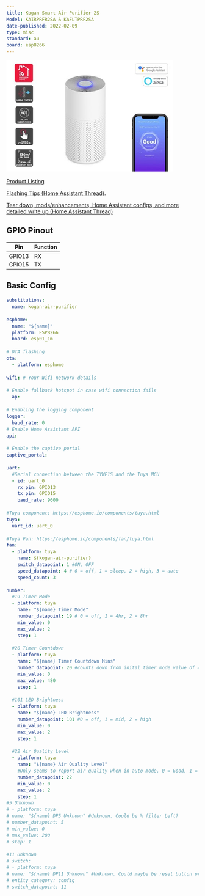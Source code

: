 ```yaml
---
title: Kogan Smart Air Purifier 2S
Model: KAIRPRFR2SA & KAFLTPRF2SA
date-published: 2022-02-09
type: misc
standard: au
board: esp8266
---
```


![Product Image](KoganSmartAirPurifier2S.jpg "Kogan Smart Air Purifier 2S")

[Product Listing](https://www.kogan.com/au/buy/kogan-smarterhome-4-stage-air-purifier-2s-with-h13-filter-130-cadr/)

[Flashing Tips (Home Assistant Thread)](https://community.home-assistant.io/t/tuya-tywe1s-flash-help/273747/).

[Tear down, mods/enhancements, Home Assistant configs, and more detailed write up (Home Assistant Thread)](https://community.home-assistant.io/t/kogan-smart-air-purifier-2s-working-with-esphome/390526)

## GPIO Pinout

| Pin   | Function |
| ----- | -------- |
| GPIO13 | RX      |
| GPIO15 | TX      |

## Basic Config

```yaml
substitutions:
  name: kogan-air-purifier

esphome:
  name: "${name}"
  platform: ESP8266
  board: esp01_1m
  
# OTA flashing
ota:
  - platform: esphome

wifi: # Your Wifi network details
  
# Enable fallback hotspot in case wifi connection fails  
  ap:

# Enabling the logging component
logger:
  baud_rate: 0
# Enable Home Assistant API
api:

# Enable the captive portal
captive_portal:

uart:
  #Serial connection between the TYWE1S and the Tuya MCU
  - id: uart_0
    rx_pin: GPIO13
    tx_pin: GPIO15
    baud_rate: 9600

#Tuya component: https://esphome.io/components/tuya.html
tuya:
  uart_id: uart_0

#Tuya Fan: https://esphome.io/components/fan/tuya.html
fan:
  - platform: tuya
    name: ${kogan-air-purifier}
    switch_datapoint: 1 #ON, OFF
    speed_datapoint: 4 # 0 = off, 1 = sleep, 2 = high, 3 = auto
    speed_count: 3

number:
  #19 Timer Mode
  - platform: tuya
    name: "${name} Timer Mode"
    number_datapoint: 19 # 0 = off, 1 = 4hr, 2 = 8hr
    min_value: 0
    max_value: 2
    step: 1

  #20 Timer Countdown
  - platform: tuya
    name: "${name} Timer Countdown Mins"
    number_datapoint: 20 #counts down from inital timer mode value of 4hr = 240min or 8hr = 480min
    min_value: 0
    max_value: 480
    step: 1

  #101 LED Brightness
  - platform: tuya
    name: "${name} LED Brightness"
    number_datapoint: 101 #0 = off, 1 = mid, 2 = high
    min_value: 0
    max_value: 2
    step: 1

  #22 Air Quality Level
  - platform: tuya
    name: "${name} Air Quality Level"
    #Only seems to report air quality when in auto mode. 0 = Good, 1 = Yellow/Poor ,2 = Red/Bad
    number_datapoint: 22
    min_value: 0
    max_value: 2
    step: 1
#5 Unknown
# - platform: tuya
# name: "${name} DP5 Unknown" #Unknown. Could be % filter Left?
# number_datapoint: 5
# min_value: 0
# max_value: 200
# step: 1

#11 Unknown
# switch:
# - platform: tuya
# name: "${name} DP11 Unknown" #Unknown. Could maybe be reset button or wifi connection?. Have not tested.
# entity_category: config
# switch_datapoint: 11
```
